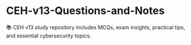 # CEH-v13-Questions-and-Notes
📚 CEH v13 study repository  includes MCQs, exam insights, practical tips, and essential cybersecurity topics.
